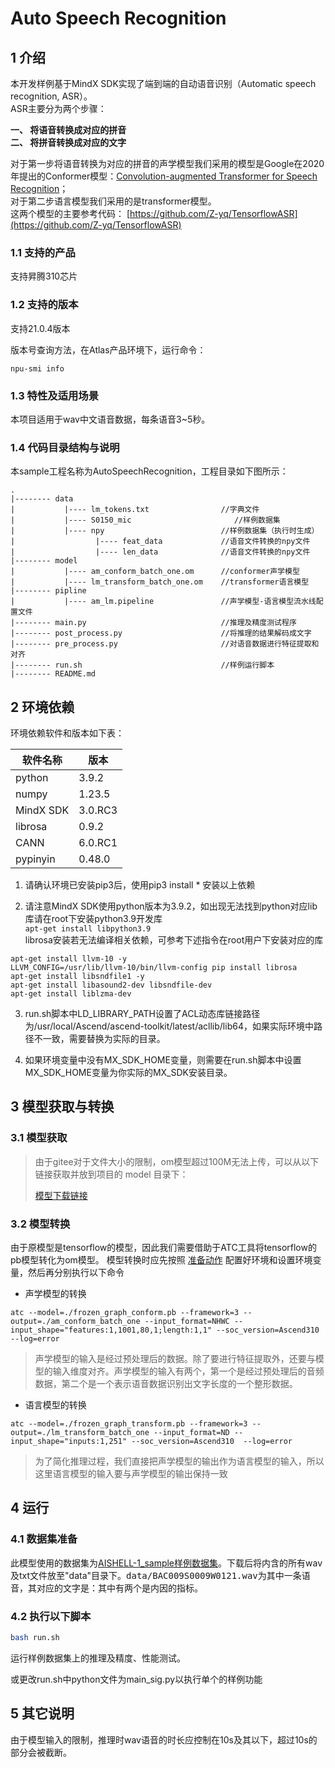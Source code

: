 # Auto Speech Recognition

## 1 介绍
  本开发样例基于MindX SDK实现了端到端的自动语音识别（Automatic speech recognition, ASR）。<br/>
  ASR主要分为两个步骤：<br/>

  **一、 将语音转换成对应的拼音** <br/>
  **二、 将拼音转换成对应的文字** <br/>

  对于第一步将语音转换为对应的拼音的声学模型我们采用的模型是Google在2020年提出的Conformer模型：[Convolution-augmented Transformer for Speech Recognition](https://arxiv.org/abs/2005.08100)；<br/>
  对于第二步语言模型我们采用的是transformer模型。<br/>
  这两个模型的主要参考代码： [https://github.com/Z-yq/TensorflowASR](https://github.com/Z-yq/TensorflowASR)

### 1.1 支持的产品

支持昇腾310芯片

### 1.2 支持的版本

支持21.0.4版本

版本号查询方法，在Atlas产品环境下，运行命令：

```
npu-smi info
```
### 1.3 特性及适用场景

本项目适用于wav中文语音数据，每条语音3~5秒。

### 1.4 代码目录结构与说明

本sample工程名称为AutoSpeechRecognition，工程目录如下图所示：
```
.
|-------- data
|           |---- lm_tokens.txt                //字典文件
|           |---- S0150_mic                       //样例数据集
|           |---- npy                          //样例数据集（执行时生成）
|                  |---- feat_data             //语音文件转换的npy文件
|                  |---- len_data              //语音文件转换的npy文件
|-------- model
|           |---- am_conform_batch_one.om      //conformer声学模型
|           |---- lm_transform_batch_one.om    //transformer语言模型
|-------- pipline
|           |---- am_lm.pipeline               //声学模型-语言模型流水线配置文件
|-------- main.py                              //推理及精度测试程序
|-------- post_process.py                      //将推理的结果解码成文字
|-------- pre_process.py                       //对语音数据进行特征提取和对齐
|-------- run.sh                               //样例运行脚本
|-------- README.md
```

## 2 环境依赖

环境依赖软件和版本如下表：

|软件名称    | 版本     |
|-----------|----------|
| python    | 3.9.2    |
| numpy     | 1.23.5   |
| MindX SDK | 3.0.RC3  |
| librosa   | 0.9.2    |
| CANN      | 6.0.RC1  |
| pypinyin  | 0.48.0   |

1. 请确认环境已安装pip3后，使用pip3 install * 安装以上依赖

2. 请注意MindX SDK使用python版本为3.9.2，如出现无法找到python对应lib库请在root下安装python3.9开发库  
`apt-get install libpython3.9`  
librosa安装若无法编译相关依赖，可参考下述指令在root用户下安装对应的库
```shell
apt-get install llvm-10 -y
LLVM_CONFIG=/usr/lib/llvm-10/bin/llvm-config pip install librosa
apt-get install libsndfile1 -y
apt-get install libasound2-dev libsndfile-dev
apt-get install liblzma-dev
```
3. run.sh脚本中LD_LIBRARY_PATH设置了ACL动态库链接路径为/usr/local/Ascend/ascend-toolkit/latest/acllib/lib64，如果实际环境中路径不一致，需要替换为实际的目录。

4. 如果环境变量中没有MX_SDK_HOME变量，则需要在run.sh脚本中设置MX_SDK_HOME变量为你实际的MX_SDK安装目录。

## 3 模型获取与转换

### 3.1 模型获取

> 由于gitee对于文件大小的限制，om模型超过100M无法上传，可以从以下链接获取并放到项目的 model 目录下：<br/>
>
> [模型下载链接](https://mindx.sdk.obs.cn-north-4.myhuaweicloud.com/mindxsdk-referenceapps%20/contrib/ASR%26KWR/AutoSpeechRecognition/model.zip)

### 3.2 模型转换
由于原模型是tensorflow的模型，因此我们需要借助于ATC工具将tensorflow的pb模型转化为om模型。
模型转换时应先按照 [准备动作](https://support.huaweicloud.com/atc-model-convert-cann202infer/atlasatc_16_0005.html) 配置好环境和设置环境变量，然后再分别执行以下命令

- 声学模型的转换

`atc --model=./frozen_graph_conform.pb --framework=3 --output=./am_conform_batch_one --input_format=NHWC --input_shape="features:1,1001,80,1;length:1,1" --soc_version=Ascend310 --log=error`

> 声学模型的输入是经过预处理后的数据。除了要进行特征提取外，还要与模型的输入维度对齐。声学模型的输入有两个，第一个是经过预处理后的音频数据，第二个是一个表示语音数据识别出文字长度的一个整形数据。

- 语言模型的转换

`atc --model=./frozen_graph_transform.pb --framework=3 --output=./lm_transform_batch_one --input_format=ND --input_shape="inputs:1,251" --soc_version=Ascend310  --log=error`

> 为了简化推理过程，我们直接把声学模型的输出作为语言模型的输入，所以这里语言模型的输入要与声学模型的输出保持一致



## 4 运行

### 4.1 数据集准备

此模型使用的数据集为[AISHELL-1_sample样例数据集](https://mindx.sdk.obs.cn-north-4.myhuaweicloud.com/mindxsdk-referenceapps%20/contrib/ASR%26KWR/AutoSpeechRecognition/data_sample.zip)。下载后将内含的所有wav及txt文件放至"data"目录下。<kbd>data/BAC009S0009W0121.wav</kbd>为其中一条语音，其对应的文字是：其中有两个是内因的指标。


### 4.2 执行以下脚本
```bash
bash run.sh
```
运行样例数据集上的推理及精度、性能测试。

或更改run.sh中python文件为main_sig.py以执行单个的样例功能
## 5 其它说明

由于模型输入的限制，推理时wav语音的时长应控制在10s及其以下，超过10s的部分会被截断。
